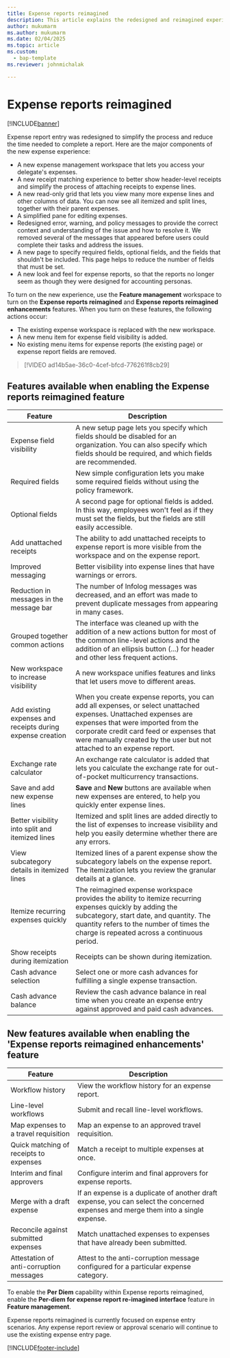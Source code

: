 ```yaml
---
title: Expense reports reimagined
description: This article explains the redesigned and reimagined experience for expense report entry.
author: mukumarm
ms.author: mukumarm
ms.date: 02/04/2025
ms.topic: article
ms.custom: 
  - bap-template
ms.reviewer: johnmichalak

---
```


# Expense reports reimagined

[!INCLUDE[banner](../includes/banner.md)]

Expense report entry was redesigned to simplify the process and reduce the time needed to complete a report. Here are the major components of the new expense experience:

- A new expense management workspace that lets you access your delegate's expenses.
- A new receipt matching experience to better show header-level receipts and simplify the process of attaching receipts to expense lines.
- A new read-only grid that lets you view many more expense lines and other columns of data. You can now see all itemized and split lines, together with their parent expenses.
- A simplified pane for editing expenses.
- Redesigned error, warning, and policy messages to provide the correct context and understanding of the issue and how to resolve it. We removed several of the messages that appeared before users could complete their tasks and address the issues.
- A new page to specify required fields, optional fields, and the fields that shouldn't be included. This page helps to reduce the number of fields that must be set.
- A new look and feel for expense reports, so that the reports no longer seem as though they were designed for accounting personas.

To turn on the new experience, use the **Feature management** workspace to turn on the **Expense reports reimagined** and **Expense reports reimagined enhancements** features. When you turn on these features, the following actions occur:

- The existing expense workspace is replaced with the new workspace.
- A new menu item for expense field visibility is added.
- No existing menu items for expense reports (the existing page) or expense report fields are removed.

> [!VIDEO ad14b5ae-36c0-4cef-bfcd-776261f8cb29]

## Features available when enabling the Expense reports reimagined feature

| Feature | Description |
|---|----|
| Expense field visibility | A new setup page lets you specify which fields should be disabled for an organization. You can also specify which fields should be required, and which fields are recommended. |
| Required fields | New simple configuration lets you make some required fields without using the policy framework. |
| Optional fields | A second page for optional fields is added. In this way, employees won't feel as if they must set the fields, but the fields are still easily accessible. |
| Add unattached receipts | The ability to add unattached receipts to expense report is more visible from the workspace and on the expense report. |
| Improved messaging | Better visibility into expense lines that have warnings or errors. |
| Reduction in messages in the message bar| The number of Infolog messages was decreased, and an effort was made to prevent duplicate messages from appearing in many cases. |
| Grouped together common actions | The interface was cleaned up with the addition of a new actions button for most of the common line-level actions and the addition of an ellipsis button (...) for header and other less frequent actions. |
| New workspace to increase visibility | A new workspace unifies features and links that let users move to different areas. |
| Add existing expenses and receipts during expense creation | When you create expense reports, you can add all expenses, or select unattached expenses. Unattached expenses are expenses that were imported from the corporate credit card feed or expenses that were manually created by the user but not attached to an expense report.|
| Exchange rate calculator | An exchange rate calculator is added that lets you calculate the exchange rate for out-of-pocket multicurrency transactions. |
| Save and add new expense lines | **Save** and **New** buttons are available when new expenses are entered, to help you quickly enter expense lines. |
| Better visibility into split and itemized lines | Itemized and split lines are added directly to the list of expenses to increase visibility and help you easily determine whether there are any errors. |
| View subcategory details in itemized lines | Itemized lines of a parent expense show the subcategory labels on the expense report. The itemization lets you  review the granular details at a glance.|
|Itemize recurring expenses quickly | The reimagined expense workspace provides the ability to itemize recurring expenses quickly by adding the subcategory, start date, and quantity. The quantity refers to the number of times the charge is repeated across a continuous period. |
| Show receipts during itemization | Receipts can be shown during itemization. |
| Cash advance selection | Select one or more cash advances for fulfilling a single expense transaction. |
| Cash advance balance | Review the cash advance balance in real time when you create an expense entry against approved and paid cash advances. |

## New features available when enabling the 'Expense reports reimagined enhancements' feature

| Feature | Description |
|---|----|
| Workflow history | View the workflow history for an expense report. |
| Line-level workflows | Submit and recall line-level workflows. |
| Map expenses to a travel requisition | Map an expense to an approved travel requisition. |
| Quick matching of receipts to expenses | Match a receipt to multiple expenses at once. |
| Interim and final approvers | Configure interim and final approvers for expense reports. |
| Merge with a draft expense | If an expense is a duplicate of another draft expense, you can select the concerned expenses and merge them into a single expense. |
| Reconcile against submitted expenses | Match unattached expenses to expenses that have already been submitted. |
| Attestation of anti-corruption messages | Attest to the anti-corruption message configured for a particular expense category. |

To enable the **Per Diem** capability within Expense reports reimagined, enable the **Per-diem for expense report re-imagined interface** feature in **Feature management**.

Expense reports reimagined is currently focused on expense entry scenarios. Any expense report review or approval scenario will continue to use the existing expense entry page.

[!INCLUDE[footer-include](../includes/footer-banner.md)]
